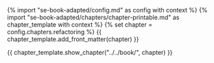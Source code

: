 <frontmatter>
{% import "se-book-adapted/config.md" as config with context %}
{% import "se-book-adapted/chapters/chapter-printable.md" as chapter_template with context %}
{% set chapter = config.chapters.refactoring %}
{{ chapter_template.add_front_matter(chapter) }}
</frontmatter>

{{ chapter_template.show_chapter("../../book/", chapter) }}